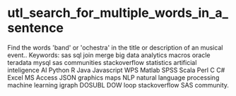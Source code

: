 # utl_search_for_multiple_words_in_a_sentence
Find the words 'band' or 'ochestra' in the title or description of an musical event..  Keywords: sas sql join merge big data analytics macros oracle teradata mysql sas communities stackoverflow statistics artificial inteligence AI Python R Java Javascript WPS Matlab SPSS Scala Perl C C# Excel MS Access JSON graphics maps NLP natural language processing machine learning igraph DOSUBL DOW loop stackoverflow SAS community.
